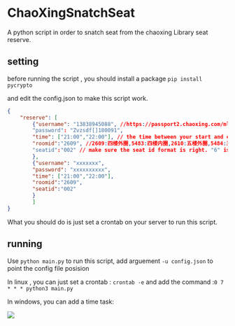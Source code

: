 # ChaoXingSnatchSeat
A python script in order to snatch seat from the chaoxing Library seat reserve.

## setting 
before running the script , you should install a package `pip install pycrypto`

and edit the config.json to make this script work.
```json
{
    "reserve": [
        {"username": "13838945088", //https://passport2.chaoxing.com/mlogin?loginType=1&newversion=true&fid=&  login this website to make sure your username and password is usable  
        "password": "Zvzsdf[]180091",
        "time": ["21:00","22:00"], // the time between your start and end
        "roomid":"2609", //2609:四楼外圈,5483:四楼内圈,2610:五楼外圈,5484:五楼内圈
        "seatid":"002" // make sure the seat id format is right. "6" is not equal to "006"
        },
        {"username": "xxxxxxx",
        "password": "xxxxxxxxxx",
        "time": ["21:00","22:00"],
        "roomid":"2609",
        "seatid":"002"
        }
        ]
}
```
What you should do is just set a crontab on your server to run this script.

## running

Use `python main.py` to run this script, add arguement `-u config.json` to point the config file posision

In linux , you can just set a crontab : `crontab -e` and add the command :`0 7 * * * python3 main.py`

In windows, you can add a time task:

![](https://zideapicbed.oss-cn-shanghai.aliyuncs.com/QQ%E5%9B%BE%E7%89%8720221120213736.png)